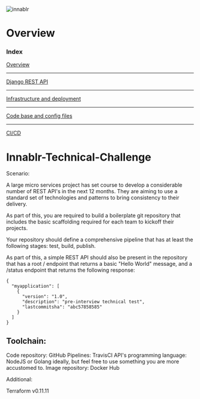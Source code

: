 ![innablr](https://s3-ap-southeast-2.amazonaws.com/innablr/innablr.PNG)

# Overview

### Index

[Overview](https://github.com/bransfieldjack/Innablr-Technical-Challenge/tree/overview)
***
[Django REST API](https://github.com/bransfieldjack/Innablr-Technical-Challenge/tree/django_rest_setup)
***
[Infrastructure and deployment](https://github.com/bransfieldjack/Innablr-Technical-Challenge/tree/infrastructre_and_deployment)
***
[Code base and config files](https://github.com/bransfieldjack/Innablr-Technical-Challenge/tree/master)
***
[CI/CD](https://github.com/bransfieldjack/Innablr-Technical-Challenge/tree/master)

# Innablr-Technical-Challenge

Scenario:

A large micro services project has set course to develop a considerable number of REST API's in the next 12 months. They are aiming to use a standard set of technologies and patterns to bring consistency to their delivery.

As part of this, you are required to build a boilerplate git repository that includes the basic scaffolding required for each team to kickoff their projects.

Your repository should define a comprehensive pipeline that has at least the following stages: test, build, publish.

As part of this, a simple REST API should also be present in the repository that has a root / endpoint that returns a basic "Hello World" message, and a /status endpoint that returns the following response:

```
{
  "myapplication": [
    {
      "version": "1.0",
      "description": "pre-interview technical test",
      "lastcommitsha": "abc57858585"
    }
  ]
}
```

## Toolchain:

Code repository: GitHub
Pipelines: TravisCI
API's programming language: NodeJS or Golang ideally, but feel free to use something you are more accustomed to.
Image repository: Docker Hub

Additional:

Terraform v0.11.11
